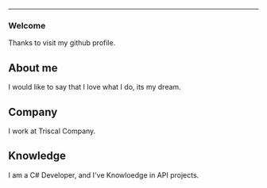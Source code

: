 ----------
### **Welcome**
Thanks to visit my github profile.

## **About me**
I would like to say that I love what I do, its my dream.

## **Company**
I work at Triscal Company.

## **Knowledge**
I am a C# Developer, and I've Knowloedge in API projects.
